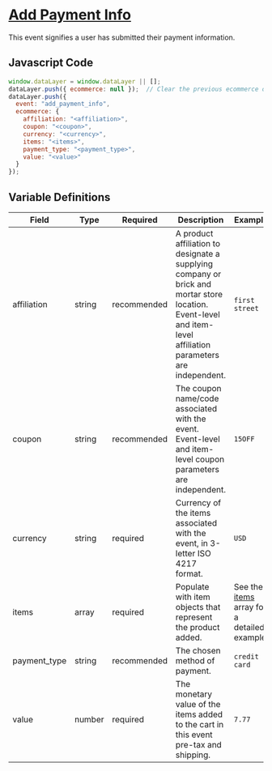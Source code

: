 # [Add Payment Info](https://developers.google.com/analytics/devguides/collection/ga4/reference/events?client_type=gtm#add_payment_info)

This event signifies a user has submitted their payment information.

## Javascript Code

```js
window.dataLayer = window.dataLayer || [];
dataLayer.push({ ecommerce: null });  // Clear the previous ecommerce object.
dataLayer.push({
  event: "add_payment_info",
  ecommerce: {
    affiliation: "<affiliation>",
    coupon: "<coupon>",
    currency: "<currency>",
    items: "<items>",
    payment_type: "<payment_type>",
    value: "<value>"
  }
});
```

## Variable Definitions

|Field|Type|Required|Description|Example|
| --- | --- | --- | --- | --- |
|affiliation|string|recommended|A product affiliation to designate a supplying company or brick and mortar store location. Event-level and item-level affiliation parameters are independent.|`first street`|
|coupon|string|recommended|The coupon name/code associated with the event. Event-level and item-level coupon parameters are independent.|`15OFF`|
|currency|string|required|Currency of the items associated with the event, in 3-letter ISO 4217 format.|`USD`|
|items|array|required|Populate with item objects that represent the product added.|See the [items](/schemas/items.md) array for a detailed example.|
|payment_type|string|recommended|The chosen method of payment.|`credit card`|
|value|number|required|The monetary value of the items added to the cart in this event pre-tax and shipping.|`7.77`|
